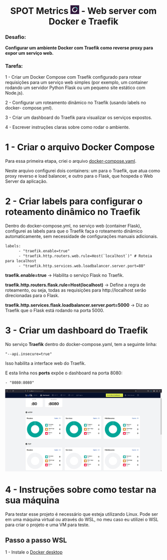 <h1 align=center> SPOT Metrics <img src="https://github.com/Rodrigolppz/SpotMetrics-WebServer/blob/main/images/spotmetrics_logo.jpg" width="28"/> - Web server com Docker e Traefik</h1>

### Desafio: 
<b>Configurar um ambiente Docker com Traefik como reverse proxy para expor um serviço web.</b>

### Tarefa:

1 - Criar um Docker Compose com Traefik configurado para rotear requisições
para um serviço web simples (por exemplo, um container rodando um servidor
Python Flask ou um pequeno site estático com Node.js).

2 - Configurar um roteamento dinâmico no Traefik (usando labels no docker-
compose.yml).

3 - Criar um dashboard do Traefik para visualizar os serviços expostos.

4 - Escrever instruções claras sobre como rodar o ambiente.

# 

# 1 - Criar o arquivo Docker Compose 

Para essa primeira etapa, criei o arquivo [docker-compose.yaml](https://github.com/Rodrigolppz/SpotMetrics-WebServer/blob/main/spot-project/docker-compose.yaml). 

Neste arquivo configurei dois containers: um para o Traefik, que atua como proxy reverso e load balancer, e outro para o Flask, que hospeda o Web Server da aplicação.

# 

# 2 - Criar labels para configurar o roteamento dinâmico no Traefik

Dentro do docker-compose.yml, no serviço web (container Flask), configurei as labels para que o Traefik faça o roteamento dinâmico automaticamente, sem necessidade de configurações manuais adicionais.

```
labels:
      - "traefik.enable=true"
      - "traefik.http.routers.web.rule=Host(`localhost`)" # Roteia para localhost
      - "traefik.http.services.web.loadbalancer.server.port=80"
```

<b>traefik.enable=true</b> → Habilita o serviço Flask no Traefik.

<b>traefik.http.routers.flask.rule=Host(localhost)</b> → Define a regra de roteamento, ou seja, todas as requisições para http://localhost serão direcionadas para o Flask.

<b>traefik.http.services.flask.loadbalancer.server.port=5000</b> → Diz ao Traefik que o Flask está rodando na porta 5000.

# 3 - Criar um dashboard do Traefik 

No serviço <b>Traefik</b> dentro do docker-compose.yaml, tem a seguinte linha:

```
"--api.insecure=true"
```
Isso habilita a interface web do Traefik.

E esta linha nos <b>ports</b> expõe o dashboard na porta 8080:

```
- "8080:8080"
```

![imagem](https://github.com/Rodrigolppz/SpotMetrics-WebServer/blob/main/images/dashboard.jpg)

# 4 - Instruções sobre como testar na sua máquina

Para testar esse projeto é necessário que esteja utilizando Linux. Pode ser em uma máquina virtual ou através do WSL, no meu caso eu utilizei o WSL para criar o projeto e uma VM para teste.

## Passo a passo WSL

1 - Instale o [Docker desktop](https://www.docker.com/products/docker-desktop/)

